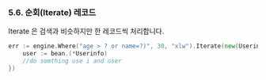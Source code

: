 ### 5.6. 순회(Iterate) 레코드

Iterate 은 검색과 비슷하지만 한 레코드씩 처리합니다.
<!-- Iterate, like find, but handle records one by one -->

```Go
err := engine.Where("age > ? or name=?)", 30, "xlw").Iterate(new(Userinfo), func(i int, bean interface{})error{
    user := bean.(*Userinfo)
    //do somthing use i and user
})
```
